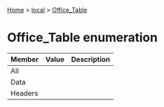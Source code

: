 [Home](./index) &gt; [local](local.md) &gt; [Office\_Table](local.office_table.md)

# Office\_Table enumeration

|  Member | Value | Description |
|  --- | --- | --- |
|  All |  |  |
|  Data |  |  |
|  Headers |  |  |

